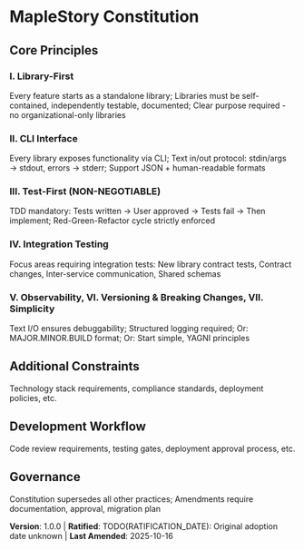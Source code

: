 <!-- Sync Impact Report
Version change: 0.0.0 → 1.0.0
List of modified principles: (none, all new)
Added sections: Core Principles, Additional Constraints, Development Workflow, Governance
Removed sections: none
Templates requiring updates: ✅ updated - .specify/templates/plan-template.md (Constitution Check section), .specify/templates/tasks-template.md (tests mandatory)
Follow-up TODOs: RATIFICATION_DATE
-->
# MapleStory Constitution

## Core Principles

### I. Library-First
Every feature starts as a standalone library; Libraries must be self-contained, independently testable, documented; Clear purpose required - no organizational-only libraries

### II. CLI Interface
Every library exposes functionality via CLI; Text in/out protocol: stdin/args → stdout, errors → stderr; Support JSON + human-readable formats

### III. Test-First (NON-NEGOTIABLE)
TDD mandatory: Tests written → User approved → Tests fail → Then implement; Red-Green-Refactor cycle strictly enforced

### IV. Integration Testing
Focus areas requiring integration tests: New library contract tests, Contract changes, Inter-service communication, Shared schemas

### V. Observability, VI. Versioning & Breaking Changes, VII. Simplicity
Text I/O ensures debuggability; Structured logging required; Or: MAJOR.MINOR.BUILD format; Or: Start simple, YAGNI principles

## Additional Constraints
Technology stack requirements, compliance standards, deployment policies, etc.

## Development Workflow
Code review requirements, testing gates, deployment approval process, etc.

## Governance
Constitution supersedes all other practices; Amendments require documentation, approval, migration plan

**Version**: 1.0.0 | **Ratified**: TODO(RATIFICATION_DATE): Original adoption date unknown | **Last Amended**: 2025-10-16
